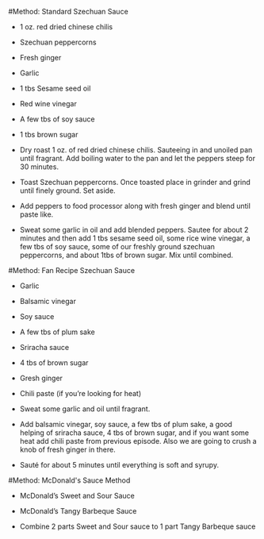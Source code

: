 #Method: Standard Szechuan Sauce
 - 1 oz. red dried chinese chilis
 - Szechuan peppercorns
 - Fresh ginger
 - Garlic
 - 1 tbs Sesame seed oil
 - Red wine vinegar
 - A few tbs of soy sauce
 - 1 tbs brown sugar

 - Dry roast 1 oz. of red dried chinese chilis. Sauteeing in and unoiled pan until fragrant. Add boiling water to the pan and let the peppers steep for 30 minutes.
 - Toast Szechuan peppercorns. Once toasted place in grinder and grind until finely ground. Set aside.
 - Add peppers to food processor along with fresh ginger and blend until paste like.
 - Sweat some garlic in oil and add blended peppers. Sautee for about 2 minutes and then add 1 tbs sesame seed oil, some rice wine vinegar, a few tbs of soy sauce, some of our freshly ground szechuan peppercorns, and about 1tbs of brown sugar. Mix until combined.


#Method: Fan Recipe Szechuan Sauce
 - Garlic
 - Balsamic vinegar
 - Soy sauce
 - A few tbs of plum sake
 - Sriracha sauce
 - 4 tbs of brown sugar
 - Gresh ginger
 - Chili paste (if you’re looking for heat)

 - Sweat some garlic and oil until fragrant.
 - Add balsamic vinegar, soy sauce, a few tbs of plum sake, a good helping of sriracha sauce, 4 tbs of brown sugar, and if you want some heat add chili paste from previous episode. Also we are going to crush a knob of fresh ginger in there.
 - Sauté for about 5 minutes until everything is soft and syrupy.


#Method: McDonald's Sauce Method
 - McDonald’s Sweet and Sour Sauce
 - McDonald’s Tangy Barbeque Sauce

 - Combine 2 parts Sweet and Sour sauce to 1 part Tangy Barbeque sauce
